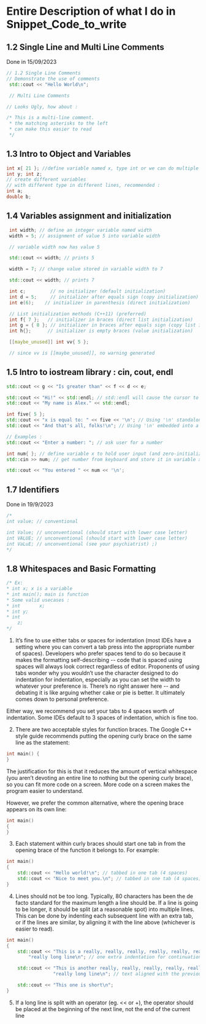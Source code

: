 # Entire Description of what I do in Snippet_Code_to_write

## 1.2 Single Line and Multi Line Comments
Done in 15/09/2023

```cpp
// 1.2 Single Line Comments 
// Demonstrate the use of comments
 std::cout << "Hello World\n";

 // Multi Line Comments

// Looks Ugly, how about :

/* This is a multi-line comment.
 * the matching asterisks to the left
 * can make this easier to read
 */
```

## 1.3 Intro to Object and Variables
```cpp
int x{ 21 }; //define variable named x, type int or we can do multiple e.g.
int y; int z;
// create different variables 
// with different type in different lines, recommended :
int a;
double b;
```

## 1.4 Variables assignment and initialization
```cpp
 int width; // define an integer variable named width
 width = 5; // assignment of value 5 into variable width

 // variable width now has value 5

 std::cout << width; // prints 5

 width = 7; // change value stored in variable width to 7

 std::cout << width; // prints 7

 int c;         // no initializer (default initialization)
 int d = 5;     // initializer after equals sign (copy initialization)
 int e(6);    // initializer in parenthesis (direct initialization)

 // List initialization methods (C++11) (preferred)
 int f{ 7 };   // initializer in braces (direct list initialization)
 int g = { 8 }; // initializer in braces after equals sign (copy list initialization)
 int h{};      // initializer is empty braces (value initialization)

 [[maybe_unused]] int vv{ 5 };

 // since vv is [[maybe_unused]], no warning generated
```

## 1.5 Intro to iostream library : cin, cout, endl
```cpp
std::cout << g << "Is greater than" << f << d << e;

std::cout << "Hi!" << std::endl; // std::endl will cause the cursor to move to the next line of the console
std::cout << "My name is Alex." << std::endl;

int five{ 5 };
std::cout << "x is equal to: " << five << '\n'; // Using '\n' standalone
std::cout << "And that's all, folks!\n"; // Using '\n' embedded into a double-quoted piece of text (note: no single quotes when used this way)

// Examples :
std::cout << "Enter a number: "; // ask user for a number

int num{ }; // define variable x to hold user input (and zero-initialize it)
std::cin >> num; // get number from keyboard and store it in variable x

std::cout << "You entered " << num << '\n';

```

## 1.7 Identifiers 
Done in 19/9/2023
```cpp
/*
int value; // conventional

int Value; // unconventional (should start with lower case letter)
int VALUE; // unconventional (should start with lower case letter)
int VaLuE; // unconventional (see your psychiatrist) ;)
*/
```

## 1.8 Whitespaces and Basic Formatting
```cpp
/* Ex:
* int x; x is a variable
* int main(); main is function
* Some valid usecases :
* int       x;
* int y;
* int
    z;
*/
```
1. It’s fine to use either tabs or spaces for indentation (most IDEs
have a setting where you can convert a tab press into the appropriate number of spaces). Developers who prefer spaces tend to do so because it makes the formatting self-describing -- code that is spaced using spaces will always look correct regardless of editor. Proponents of using tabs wonder why you wouldn’t use the character designed to do indentation for indentation, especially as you can set the width to whatever your preference is. There’s no right answer here -- and debating it is like arguing whether cake or pie is better. It ultimately comes down to personal preference.

Either way, we recommend you set your tabs to 4 spaces worth of indentation. Some IDEs default to 3 spaces of indentation, which is fine too.

2. There are two acceptable styles for function braces.
The Google C++ style guide recommends putting the opening curly brace on the same line as the statement:
```cpp
int main() {
}
```
The justification for this is that it reduces the amount of vertical whitespace (you aren’t devoting an entire line to nothing but the opening curly brace), so you can fit more code on a screen. More code on a screen makes the program easier to understand.

However, we prefer the common alternative, where the opening brace appears on its own line:
```cpp
int main()
{
}
```
3. Each statement within curly braces should start one tab in from the opening brace of the function it belongs to. For example:
```cpp
int main()
{
    std::cout << "Hello world!\n"; // tabbed in one tab (4 spaces)
    std::cout << "Nice to meet you.\n"; // tabbed in one tab (4 spaces)
}
```

4. Lines should not be too long. Typically, 80 characters has been the de facto standard for the maximum length a line should be. If a line is going to be longer, it should be split (at a reasonable spot) into multiple lines. This can be done by indenting each subsequent line with an extra tab, or if the lines are similar, by aligning it with the line above (whichever is easier to read).
```cpp
int main()
{
    std::cout << "This is a really, really, really, really, really, really, really, "
        "really long line\n"; // one extra indentation for continuation line

    std::cout << "This is another really, really, really, really, really, really, really, "
                 "really long line\n"; // text aligned with the previous line for continuation line

    std::cout << "This one is short\n";
}
```
5. If a long line is split with an operator (eg. << or +), the operator should be placed at the beginning of the next line, not the end of the current line
